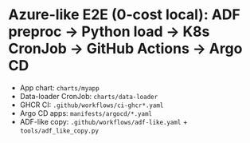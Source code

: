 # Azure-like E2E (0-cost local): ADF preproc → Python load → K8s CronJob → GitHub Actions → Argo CD

- App chart: `charts/myapp`
- Data-loader CronJob: `charts/data-loader`
- GHCR CI: `.github/workflows/ci-ghcr*.yaml`
- Argo CD apps: `manifests/argocd/*.yaml`
- ADF-like copy: `.github/workflows/adf-like.yaml` + `tools/adf_like_copy.py`
